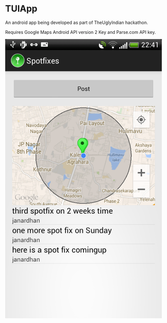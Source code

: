 TUIApp
======

An android app being developed as part of TheUglyIndian hackathon.

Requires Google Maps Android API version 2 Key and Parse.com API key.

![Alt text](https://raw.githubusercontent.com/janardhannallapati/TUIApp/master/device-2014-10-01-224009.png
 "Spotfixes Map")

